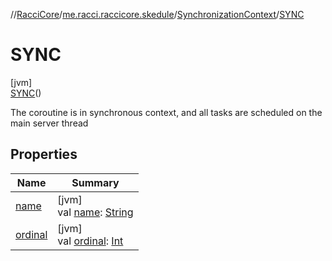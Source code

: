 //[RacciCore](../../../../index.md)/[me.racci.raccicore.skedule](../../index.md)/[SynchronizationContext](../index.md)/[SYNC](index.md)

# SYNC

[jvm]\
[SYNC](index.md)()

The coroutine is in synchronous context, and all tasks are scheduled on the main server thread

## Properties

| Name | Summary |
|---|---|
| [name](../../../me.racci.raccicore.api.utils.collections/-observable-action/-a-d-d/index.md#-372974862%2FProperties%2F-519281799) | [jvm]<br>val [name](../../../me.racci.raccicore.api.utils.collections/-observable-action/-a-d-d/index.md#-372974862%2FProperties%2F-519281799): [String](https://kotlinlang.org/api/latest/jvm/stdlib/kotlin/-string/index.html) |
| [ordinal](../../../me.racci.raccicore.api.utils.collections/-observable-action/-a-d-d/index.md#-739389684%2FProperties%2F-519281799) | [jvm]<br>val [ordinal](../../../me.racci.raccicore.api.utils.collections/-observable-action/-a-d-d/index.md#-739389684%2FProperties%2F-519281799): [Int](https://kotlinlang.org/api/latest/jvm/stdlib/kotlin/-int/index.html) |
